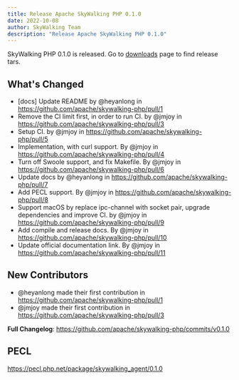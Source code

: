 ```yaml
---
title: Release Apache SkyWalking PHP 0.1.0
date: 2022-10-08
author: SkyWalking Team
description: "Release Apache SkyWalking PHP 0.1.0"
---
```


SkyWalking PHP 0.1.0 is released. Go to [downloads](https://skywalking.apache.org/downloads) page to find release tars.

## What&apos;s Changed

- [docs] Update README by @heyanlong in https://github.com/apache/skywalking-php/pull/1
- Remove the CI limit first, in order to run CI. by @jmjoy in https://github.com/apache/skywalking-php/pull/3
- Setup CI. by @jmjoy in https://github.com/apache/skywalking-php/pull/5
- Implementation, with curl support. By @jmjoy in https://github.com/apache/skywalking-php/pull/4
- Turn off Swoole support, and fix Makefile. By @jmjoy in https://github.com/apache/skywalking-php/pull/6
- Update docs by @heyanlong in https://github.com/apache/skywalking-php/pull/7
- Add PECL support. By @jmjoy in https://github.com/apache/skywalking-php/pull/8
- Support macOS by replace ipc-channel with socket pair, upgrade dependencies and improve CI. by @jmjoy in https://github.com/apache/skywalking-php/pull/9
- Add compile and release docs. By @jmjoy in https://github.com/apache/skywalking-php/pull/10
- Update official documentation link. By @jmjoy in https://github.com/apache/skywalking-php/pull/11

## New Contributors

- @heyanlong made their first contribution in https://github.com/apache/skywalking-php/pull/1
- @jmjoy made their first contribution in https://github.com/apache/skywalking-php/pull/3

**Full Changelog**: https://github.com/apache/skywalking-php/commits/v0.1.0

## PECL

https://pecl.php.net/package/skywalking_agent/0.1.0
